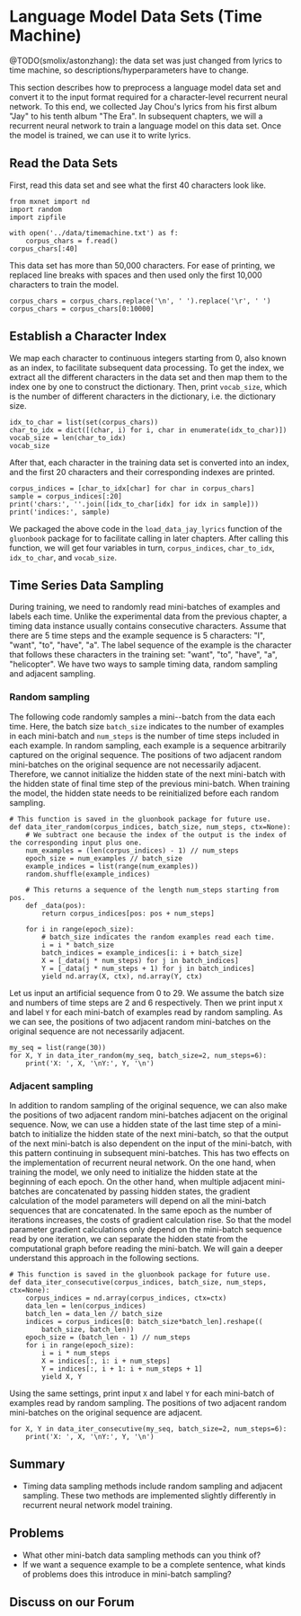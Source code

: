 # Language Model Data Sets (Time Machine)

@TODO(smolix/astonzhang): the data set was just changed from lyrics to time machine, so descriptions/hyperparameters have to change.

This section describes how to preprocess a language model data set and convert it to the input format required for a character-level recurrent neural network. To this end, we collected Jay Chou's lyrics from his first album "Jay" to his tenth album "The Era". In subsequent chapters, we will a recurrent neural network to train a language model on this data set. Once the model is trained, we can use it to write lyrics.

## Read the Data Sets

First, read this data set and see what the first 40 characters look like.

```{.python .input  n=1}
from mxnet import nd
import random
import zipfile

with open('../data/timemachine.txt') as f:
    corpus_chars = f.read()
corpus_chars[:40]
```

This data set has more than 50,000 characters. For ease of printing, we replaced line breaks with spaces and then used only the first 10,000 characters to train the model.

```{.python .input  n=2}
corpus_chars = corpus_chars.replace('\n', ' ').replace('\r', ' ')
corpus_chars = corpus_chars[0:10000]
```

## Establish a Character Index

We map each character to continuous integers starting from 0, also known as an index, to facilitate subsequent data processing. To get the index, we extract all the different characters in the data set and then map them to the index one by one to construct the dictionary. Then, print `vocab_size`, which is the number of different characters in the dictionary, i.e. the dictionary size.

```{.python .input  n=3}
idx_to_char = list(set(corpus_chars))
char_to_idx = dict([(char, i) for i, char in enumerate(idx_to_char)])
vocab_size = len(char_to_idx)
vocab_size
```

After that, each character in the training data set is converted into an index, and the first 20 characters and their corresponding indexes are printed.

```{.python .input  n=4}
corpus_indices = [char_to_idx[char] for char in corpus_chars]
sample = corpus_indices[:20]
print('chars:', ''.join([idx_to_char[idx] for idx in sample]))
print('indices:', sample)
```

We packaged the above code in the `load_data_jay_lyrics` function of the `gluonbook` package for to facilitate calling in later chapters. After calling this function, we will get four variables in turn, `corpus_indices`, `char_to_idx`, `idx_to_char`, and `vocab_size`.

## Time Series Data Sampling

During training, we need to randomly read mini-batches of examples and labels each time. Unlike the experimental data from the previous chapter, a timing data instance usually contains consecutive characters. Assume that there are 5 time steps and the example sequence is 5 characters: "I", "want", "to", "have", "a". The label sequence of the example is the character that follows these characters in the training set: "want", "to", "have", "a", "helicopter". We have two ways to sample timing data, random sampling and adjacent sampling.

### Random sampling

The following code randomly samples a mini--batch from the data each time. Here, the batch size `batch_size` indicates to the number of examples in each mini-batch and `num_steps` is the number of time steps included in each example.
In random sampling, each example is a sequence arbitrarily captured on the original sequence. The positions of two adjacent random mini-batches on the original sequence are not necessarily adjacent. Therefore, we cannot initialize the hidden state of the next mini-batch with the hidden state of final time step of the previous mini-batch. When training the model, the hidden state needs to be reinitialized before each random sampling.

```{.python .input  n=5}
# This function is saved in the gluonbook package for future use.
def data_iter_random(corpus_indices, batch_size, num_steps, ctx=None):
    # We subtract one because the index of the output is the index of the corresponding input plus one.
    num_examples = (len(corpus_indices) - 1) // num_steps
    epoch_size = num_examples // batch_size
    example_indices = list(range(num_examples))
    random.shuffle(example_indices)

    # This returns a sequence of the length num_steps starting from pos.
    def _data(pos):
        return corpus_indices[pos: pos + num_steps]

    for i in range(epoch_size):
        # batch_size indicates the random examples read each time.
        i = i * batch_size
        batch_indices = example_indices[i: i + batch_size]
        X = [_data(j * num_steps) for j in batch_indices]
        Y = [_data(j * num_steps + 1) for j in batch_indices]
        yield nd.array(X, ctx), nd.array(Y, ctx)
```

Let us input an artificial sequence from 0 to 29. We assume the batch size and numbers of time steps are 2 and 6 respectively. Then we print input `X` and label `Y` for each mini-batch of examples read by random sampling. As we can see, the positions of two adjacent random mini-batches on the original sequence are not necessarily adjacent.

```{.python .input  n=6}
my_seq = list(range(30))
for X, Y in data_iter_random(my_seq, batch_size=2, num_steps=6):
    print('X: ', X, '\nY:', Y, '\n')
```

### Adjacent sampling

In addition to random sampling of the original sequence, we can also make the positions of two adjacent random mini-batches adjacent on the original sequence. Now, we can use a hidden state of the last time step of a mini-batch to initialize the hidden state of the next mini-batch, so that the output of the next mini-batch is also dependent on the input of the mini-batch, with this pattern continuing in subsequent mini-batches. This has two effects on the implementation of recurrent neural network. On the one hand,
when training the model, we only need to initialize the hidden state at the beginning of each epoch.
On the other hand, when multiple adjacent mini-batches are concatenated by passing hidden states, the gradient calculation of the model parameters will depend on all the mini-batch sequences that are concatenated. In the same epoch as the number of iterations increases, the costs of gradient calculation rise.
So that the model parameter gradient calculations only depend on the mini-batch sequence read by one iteration, we can separate the hidden state from the computational graph before reading the mini-batch. We will gain a deeper understand this approach in the following sections.

```{.python .input  n=7}
# This function is saved in the gluonbook package for future use.
def data_iter_consecutive(corpus_indices, batch_size, num_steps, ctx=None):
    corpus_indices = nd.array(corpus_indices, ctx=ctx)
    data_len = len(corpus_indices)
    batch_len = data_len // batch_size
    indices = corpus_indices[0: batch_size*batch_len].reshape((
        batch_size, batch_len))
    epoch_size = (batch_len - 1) // num_steps
    for i in range(epoch_size):
        i = i * num_steps
        X = indices[:, i: i + num_steps]
        Y = indices[:, i + 1: i + num_steps + 1]
        yield X, Y
```

Using the same settings, print input `X` and label `Y` for each mini-batch of examples read by random sampling. The positions of two adjacent random mini-batches on the original sequence are adjacent.

```{.python .input  n=8}
for X, Y in data_iter_consecutive(my_seq, batch_size=2, num_steps=6):
    print('X: ', X, '\nY:', Y, '\n')
```

## Summary

* Timing data sampling methods include random sampling and adjacent sampling. These two methods are implemented slightly differently in recurrent neural network model training.

## Problems

* What other mini-batch data sampling methods can you think of?
* If we want a sequence example to be a complete sentence, what kinds of problems does this introduce in mini-batch sampling?

## Discuss on our Forum

<div id="discuss" topic_id="2363"></div>
